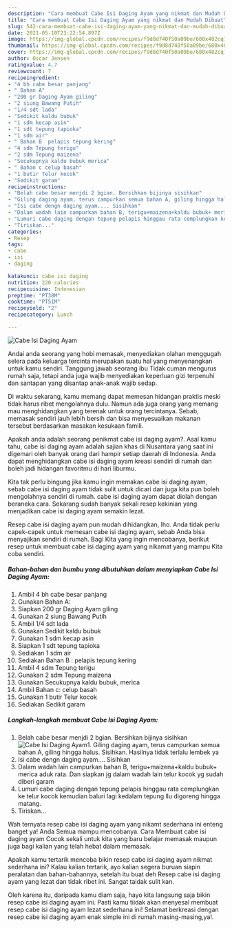 ```yaml
---
description: "Cara membuat Cabe Isi Daging Ayam yang nikmat dan Mudah Dibuat"
title: "Cara membuat Cabe Isi Daging Ayam yang nikmat dan Mudah Dibuat"
slug: 542-cara-membuat-cabe-isi-daging-ayam-yang-nikmat-dan-mudah-dibuat
date: 2021-05-10T23:22:54.897Z
image: https://img-global.cpcdn.com/recipes/f9d8d740f50a09be/680x482cq70/cabe-isi-daging-ayam-foto-resep-utama.jpg
thumbnail: https://img-global.cpcdn.com/recipes/f9d8d740f50a09be/680x482cq70/cabe-isi-daging-ayam-foto-resep-utama.jpg
cover: https://img-global.cpcdn.com/recipes/f9d8d740f50a09be/680x482cq70/cabe-isi-daging-ayam-foto-resep-utama.jpg
author: Oscar Jensen
ratingvalue: 4.7
reviewcount: 7
recipeingredient:
- "4 bh cabe besar panjang"
- " Bahan A"
- "200 gr Daging Ayam giling"
- "2 siung Bawang Putih"
- "1/4 sdt lada"
- "Sedikit kaldu bubuk"
- "1 sdm kecap asin"
- "1 sdt tepung tapioka"
- "1 sdm air"
- " Bahan B  pelapis tepung kering"
- "4 sdm Tepung terigu"
- "2 sdm Tepung maizena"
- "Secukupnya kaldu bubuk merica"
- " Bahan c celup basah"
- "1 butir Telur kocok"
- "Sedikit garam"
recipeinstructions:
- "Belah cabe besar menjdi 2 bgian. Bersihkan bijinya sisihkan"
- "Giling daging ayam, terus campurkan semua bahan A, giling hingga halus. Sisihkan. Hasilnya tidak terlalu lembek ya"
- "Isi cabe dengn daging ayam.... Sisihkan"
- "Dalam wadah lain campurkan bahan B, terigu+maizena+kaldu bubuk+ merica aduk rata. Dan siapkan jg dalam wadah lain telur kocok yg sudah diberi garam"
- "Lumuri cabe daging dengan tepung pelapis hinggau rata cemplungkan ke telur kocok kemudian baluri lagi kedalam tepung llu digoreng hingga matang."
- "Tiriskan..."
categories:
- Resep
tags:
- cabe
- isi
- daging

katakunci: cabe isi daging 
nutrition: 220 calories
recipecuisine: Indonesian
preptime: "PT38M"
cooktime: "PT51M"
recipeyield: "2"
recipecategory: Lunch

---
```



![Cabe Isi Daging Ayam](https://img-global.cpcdn.com/recipes/f9d8d740f50a09be/680x482cq70/cabe-isi-daging-ayam-foto-resep-utama.jpg)

Andai anda seorang yang hobi memasak, menyediakan olahan menggugah selera pada keluarga tercinta merupakan suatu hal yang menyenangkan untuk kamu sendiri. Tanggung jawab seorang ibu Tidak cuman mengurus rumah saja, tetapi anda juga wajib menyediakan keperluan gizi terpenuhi dan santapan yang disantap anak-anak wajib sedap.

Di waktu  sekarang, kamu memang dapat memesan hidangan praktis meski tidak harus ribet mengolahnya dulu. Namun ada juga orang yang memang mau menghidangkan yang terenak untuk orang tercintanya. Sebab, memasak sendiri jauh lebih bersih dan bisa menyesuaikan makanan tersebut berdasarkan masakan kesukaan famili. 



Apakah anda adalah seorang penikmat cabe isi daging ayam?. Asal kamu tahu, cabe isi daging ayam adalah sajian khas di Nusantara yang saat ini digemari oleh banyak orang dari hampir setiap daerah di Indonesia. Anda dapat menghidangkan cabe isi daging ayam kreasi sendiri di rumah dan boleh jadi hidangan favoritmu di hari liburmu.

Kita tak perlu bingung jika kamu ingin memakan cabe isi daging ayam, sebab cabe isi daging ayam tidak sulit untuk dicari dan juga kita pun boleh mengolahnya sendiri di rumah. cabe isi daging ayam dapat diolah dengan beraneka cara. Sekarang sudah banyak sekali resep kekinian yang menjadikan cabe isi daging ayam semakin lezat.

Resep cabe isi daging ayam pun mudah dihidangkan, lho. Anda tidak perlu capek-capek untuk memesan cabe isi daging ayam, sebab Anda bisa menyajikan sendiri di rumah. Bagi Kita yang ingin mencobanya, berikut resep untuk membuat cabe isi daging ayam yang nikamat yang mampu Kita coba sendiri.

<!--inarticleads1-->

##### Bahan-bahan dan bumbu yang dibutuhkan dalam menyiapkan Cabe Isi Daging Ayam:

1. Ambil 4 bh cabe besar panjang
1. Gunakan  Bahan A:
1. Siapkan 200 gr Daging Ayam giling
1. Gunakan 2 siung Bawang Putih
1. Ambil 1/4 sdt lada
1. Gunakan Sedikit kaldu bubuk
1. Gunakan 1 sdm kecap asin
1. Siapkan 1 sdt tepung tapioka
1. Sediakan 1 sdm air
1. Sediakan  Bahan B : pelapis tepung kering
1. Ambil 4 sdm Tepung terigu
1. Gunakan 2 sdm Tepung maizena
1. Gunakan Secukupnya kaldu bubuk, merica
1. Ambil  Bahan c: celup basah
1. Gunakan 1 butir Telur kocok
1. Sediakan Sedikit garam




<!--inarticleads2-->

##### Langkah-langkah membuat Cabe Isi Daging Ayam:

1. Belah cabe besar menjdi 2 bgian. Bersihkan bijinya sisihkan
<img src="https://img-global.cpcdn.com/steps/bc8d0200663719d7/160x128cq70/cabe-isi-daging-ayam-langkah-memasak-1-foto.jpg" alt="Cabe Isi Daging Ayam">1. Giling daging ayam, terus campurkan semua bahan A, giling hingga halus. Sisihkan. Hasilnya tidak terlalu lembek ya
1. Isi cabe dengn daging ayam.... Sisihkan
1. Dalam wadah lain campurkan bahan B, terigu+maizena+kaldu bubuk+ merica aduk rata. Dan siapkan jg dalam wadah lain telur kocok yg sudah diberi garam
1. Lumuri cabe daging dengan tepung pelapis hinggau rata cemplungkan ke telur kocok kemudian baluri lagi kedalam tepung llu digoreng hingga matang.
1. Tiriskan...




Wah ternyata resep cabe isi daging ayam yang nikamt sederhana ini enteng banget ya! Anda Semua mampu mencobanya. Cara Membuat cabe isi daging ayam Cocok sekali untuk kita yang baru belajar memasak maupun juga bagi kalian yang telah hebat dalam memasak.

Apakah kamu tertarik mencoba bikin resep cabe isi daging ayam nikmat sederhana ini? Kalau kalian tertarik, ayo kalian segera buruan siapin peralatan dan bahan-bahannya, setelah itu buat deh Resep cabe isi daging ayam yang lezat dan tidak ribet ini. Sangat taidak sulit kan. 

Oleh karena itu, daripada kamu diam saja, hayo kita langsung saja bikin resep cabe isi daging ayam ini. Pasti kamu tiidak akan menyesal membuat resep cabe isi daging ayam lezat sederhana ini! Selamat berkreasi dengan resep cabe isi daging ayam enak simple ini di rumah masing-masing,ya!.

